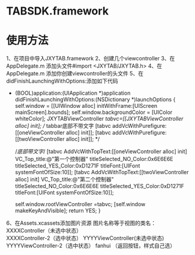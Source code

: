 # TABSDK.framework

# 使用方法
1、在项目中导入JXYTAB.framework
2、创建几个viewcontroller
3、在AppDelegate.m  添加头文件#import <JXYTAB/JXYTAB.h>
4、在AppDelegate.m 添加你创建viewcontroller的头文件
5、在didFinishLaunchingWithOptions:添加如下代码



- (BOOL)application:(UIApplication *)application didFinishLaunchingWithOptions:(NSDictionary *)launchOptions {
    self.window = [[UIWindow alloc] initWithFrame:[UIScreen mainScreen].bounds];
    self.window.backgroundColor = [UIColor whiteColor];
    JXYTABViewController *tabvc=[[JXYTABViewController alloc] init];
    /*
    tabbar底部不带文字
    [tabvc addVcWithPurefigure:[[oneViewController alloc] init]];
    [tabvc addVcWithPurefigure:[[twoViewController alloc] init]];
    */
    
    /*底部带文字*/
    [tabvc AddVcWithTopText:[[oneViewController alloc] init] VC_Top_title:@"第一个控制器" titleSelected_NO_Color:0x6E6E6E titleSelected_YES_Color:0xD1271F titleFont:[UIFont systemFontOfSize:10]];
    [tabvc AddVcWithTopText:[[twoViewController alloc] init] VC_Top_title:@"第二个控制器" titleSelected_NO_Color:0x6E6E6E titleSelected_YES_Color:0xD1271F titleFont:[UIFont systemFontOfSize:10]];

    self.window.rootViewController =tabvc;
    [self.window makeKeyAndVisible];
    return YES;
}


6、在Assets.xcassets添加图片资源
图片名称等于视图的类名：    
XXXXController（未选中状态）  
XXXXController-2（选中状态）
YYYYViewController(未选中状态)  
YYYYViewController-2（选中状态）
fanhui     （返回按钮，样式自己选）

